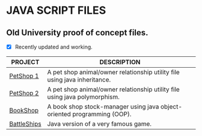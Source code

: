 # JAVA SCRIPT FILES

## Old University proof of concept files.
- [x] Recently updated and working.

| PROJECT | DESCRIPTION |
|----------------|--------------------|
| [PetShop 1](https://github.com/BroadbentT/Petshop-1) | A pet shop animal/owner relationship utility file using java inheritance. |
| [PetShop 2](https://github.com/BroadbentT/Petshop-2) |A pet shop animal/owner relationship utility file using java polymorphism. |
| [BookShop](https://github.com/BroadbentT/Bookshop)| A book shop stock-manager using java object-oriented programming (OOP). |
| [BattleShips](https://github.com/BroadbentT/Battleships) | Java version of a very famous game.|

